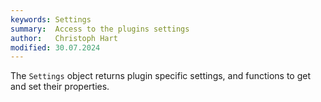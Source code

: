 ```yaml
---
keywords: Settings
summary:  Access to the plugins settings
author:   Christoph Hart
modified: 30.07.2024
---
```

  
The `Settings` object returns plugin specific settings, and functions to get and set their properties.